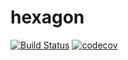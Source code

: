 # hexagon

[![Build Status](https://travis-ci.com/Ferror/hexagon.svg?branch=main)](https://travis-ci.com/Ferror/hexagon)
[![codecov](https://codecov.io/gh/Ferror/hexagon/branch/main/graph/badge.svg?token=6OQ8Z4RVB4)](https://codecov.io/gh/Ferror/hexagon)

